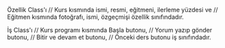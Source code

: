 Özellik Class'ı //
Kurs kısmında ismi, resmi, eğitmeni, ilerleme yüzdesi ve //
Eğitmen kısmında fotoğrafı, ismi, özgeçmişi özellik sınıfındadır.


İş Class'ı //
Kurs programı kısmında Başla butonu, //
Yorum yazıp gönder butonu, //
Bitir ve devam et butonu,  //
Önceki ders butonu iş sınıfındadır.
